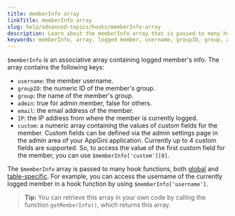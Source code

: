 ```yaml
---
title: memberInfo array
linkTitle: memberInfo array
slug: help/advanced-topics/hooks/memberInfo-array
description: Learn about the memberInfo array that is passed to many hook functions in AppGini, and contains the info of the currently logged member.
keywords: memberInfo, array, logged member, username, groupID, group, admin, email, IP, custom fields, getMemberInfo
---
```


`$memberInfo` is an associative array containing logged member's info. The array contains the following keys:

*   `username`: the member username.
*   `groupID`: the numeric ID of the member's group.
*   `group`: the name of the member's group.
*   `admin`: true for admin member, false for others.
*   `email`: the email address of the member.
*   `IP`: the IP address from where the member is currently logged.
*   `custom`: a numeric array containing the values of custom fields for the member. Custom fields can be defined via the admin settings page in the admin area of your AppGini application. Currently up to 4 custom fields are supported. So, to access the value of the first custom field for the member, you can use `$memberInfo['custom'][0]`.

The `$memberInfo` array is passed to many hook functions, both [global](/appgini/help/advanced-topics/hooks/global-hooks) and [table-specific](/appgini/help/advanced-topics/hooks/table-specific-hooks). For example, you can access the username of the currently logged member in a hook function by using `$memberInfo['username']`.

> **Tip:** You can retrieve this array in your own code by calling the function `getMemberInfo()`, which returns this array.